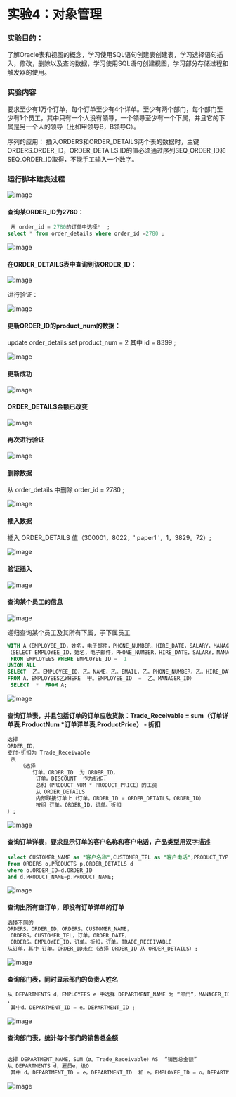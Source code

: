 # 实验4：对象管理
### 实验目的：

了解Oracle表和视图的概念，学习使用SQL语句创建表创建表，学习选择语句插入，修改，删除以及查询数据，学习使用SQL语句创建视图，学习部分存储过程和触发器的使用。

### 实验内容
要求至少有1万个订单，每个订单至少有4个详单。至少有两个部门，每个部门至少有1个员工，其中只有一个人没有领导，一个领导至少有一个下属，并且它的下属是另一个人的领导（比如甲领导B，B领导C）。

序列的应用：
插入ORDERS和ORDER_DETAILS两个表的数据时，主键ORDERS.ORDER_ID，ORDER_DETAILS.ID的值必须通过序列SEQ_ORDER_ID和SEQ_ORDER_ID取得，不能手工输入一个数字。

### 运行脚本建表过程
![image](https://github.com/timexin/Oracle/blob/master/test4/1.png )

#### 查询某ORDER_ID为2780：
```sql
 从 order_id = 2780的订单中选择*  ;
select * from order_details where order_id =2780 ;  
```
![image](https://github.com/timexin/Oracle/blob/master/test4/2.png )

#### 在ORDER_DETAILS表中查询到该ORDER_ID：

![image](https://github.com/timexin/Oracle/blob/master/test4/3.png )

进行验证：

![image](https://github.com/timexin/Oracle/blob/master/test4/4.png )

#### 更新ORDER_ID的product_num的数据：
update order_details set product_num = 2  其中 id = 8399 ;

![image](https://github.com/timexin/Oracle/blob/master/test4/5.png )

#### 更新成功

![image](https://github.com/timexin/Oracle/blob/master/test4/6.png )

#### ORDER_DETAILS金额已改变

![image](https://github.com/timexin/Oracle/blob/master/test4/7.png )

#### 再次进行验证

![image](https://github.com/timexin/Oracle/blob/master/test4/8.png )

#### 删除数据
从 order_details 中删除 order_id = 2780 ;

![image](https://github.com/timexin/Oracle/blob/master/test4/9.png )

#### 插入数据
插入 ORDER_DETAILS 值（300001，8022，' paper1 '，1，3829。72）;

![image](https://github.com/timexin/Oracle/blob/master/test4/10.png )

#### 验证插入
![image](https://github.com/timexin/Oracle/blob/master/test4/11.png )

#### 查询某个员工的信息
![image](https://github.com/timexin/Oracle/blob/master/test4/12.png )

递归查询某个员工及其所有下属，子下属员工
```sql
WITH A（EMPLOYEE_ID，姓名，电子邮件，PHONE_NUMBER，HIRE_DATE，SALARY，MANAGER_ID，DEPARTMENT_ID）AS 
（SELECT EMPLOYEE_ID，姓名，电子邮件，PHONE_NUMBER，HIRE_DATE，SALARY，MANAGER_ID，DEPARTMENT_ID
 FROM EMPLOYEES WHERE EMPLOYEE_ID =  1 
UNION ALL 
SELECT  乙。EMPLOYEE_ID，乙。NAME，乙。EMAIL，乙。PHONE_NUMBER，乙。HIRE_DATE，乙。SALARY，乙。MANAGER_ID，乙。DEPARTMENT_ID 
FROM A，EMPLOYEES乙WHERE  甲。EMPLOYEE_ID  =  乙。MANAGER_ID）
 SELECT  *  FROM A;
 ```
 ![image](https://github.com/timexin/Oracle/blob/master/test4/13.png )
 
####  查询订单表，并且包括订单的订单应收货款：Trade_Receivable = sum（订单详单表.ProductNum *订单详单表.ProductPrice） - 折扣

```sql
选择
ORDER_ID，
支付-折扣为 Trade_Receivable
 从 
    （选择
        订单。ORDER_ID  为 ORDER_ID，
         订单。DISCOUNT  作为折扣，
         总和（PRODUCT_NUM * PRODUCT_PRICE）的工资
         从 ORDER_DETAILS 
         内部联接订单上（订单。ORDER_ID = ORDER_DETAILS。ORDER_ID） 
         按组 订单。ORDER_ID，订单。折扣 
）;
```
![image](https://github.com/timexin/Oracle/blob/master/test4/14.png )

#### 查询订单详表，要求显示订单的客户名称和客户电话，产品类型用汉字描述
```sql
select CUSTOMER_NAME as "客户名称",CUSTOMER_TEL as "客户电话",PRODUCT_TYPE as "产品类型"
from ORDERS o,PRODUCTS p,ORDER_DETAILS d
where o.ORDER_ID=d.ORDER_ID 
and d.PRODUCT_NAME=p.PRODUCT_NAME;
```
![image](https://github.com/timexin/Oracle/blob/master/test4/15.png )

#### 查询出所有空订单，即没有订单详单的订单

```sql
选择不同的         
ORDERS。ORDER_ID，ORDERS。CUSTOMER_NAME，
 ORDERS。CUSTOMER_TEL，订单。ORDER_DATE，
 ORDERS。EMPLOYEE_ID，订单。折扣，订单。TRADE_RECEIVABLE  
从订单，其中 订单。ORDER_ID未在（选择 ORDER_ID 从 ORDER_DETAILS）;
```
![image](https://github.com/timexin/Oracle/blob/master/test4/16.png )

#### 查询部门表，同时显示部门的负责人姓名
```sql
从 DEPARTMENTS d，EMPLOYEES e 中选择 DEPARTMENT_NAME 为 “部门”，MANAGER_ID 为 “部门负责人” 
，
 其中d。DEPARTMENT_ID = e。DEPARTMENT_ID ; 
 ```
 ![image](https://github.com/timexin/Oracle/blob/master/test4/17.png )
 
####  查询部门表，统计每个部门的销售总金额
```sql

选择 DEPARTMENT_NAME，SUM（ø。Trade_Receivable）AS  “销售总金额”
从 DEPARTMENTS d，雇员e，级O
 其中 d。DEPARTMENT_ID = e。DEPARTMENT_ID  和 e。EMPLOYEE_ID = o。DEPARTMENT_NAME的EMPLOYEE_ID  群组 ;
 ```
 ![image](https://github.com/timexin/Oracle/blob/master/test4/17.png )